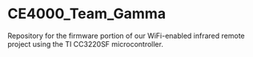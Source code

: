 # CE4000_Team_Gamma

Repository for the firmware portion of our WiFi-enabled infrared remote project using the TI CC3220SF microcontroller.
